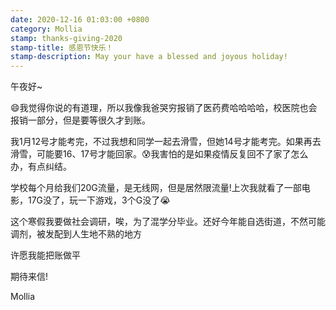 ```yaml
---
date: 2020-12-16 01:03:00 +0800
category: Mollia
stamp: thanks-giving-2020
stamp-title: 感恩节快乐！
stamp-description: May your have a blessed and joyous holiday!
---
```


<p>
午夜好~

😄我觉得你说的有道理，所以我像我爸哭穷报销了医药费哈哈哈哈，校医院也会报销一部分，但是要等很久才到账。

我1月12号才能考完，不过我想和同学一起去滑雪，但她14号才能考完。如果再去滑雪，可能要16、17号才能回家。😰我害怕的是如果疫情反复回不了家了怎么办，有点纠结。

学校每个月给我们20G流量，是无线网，但是居然限流量!上次我就看了一部电影，17G没了，玩一下游戏，3个G没了😭

这个寒假我要做社会调研，唉，为了混学分毕业。还好今年能自选街道，不然可能调剂，被发配到人生地不熟的地方

许愿我能把账做平

期待来信!

Mollia

</p>